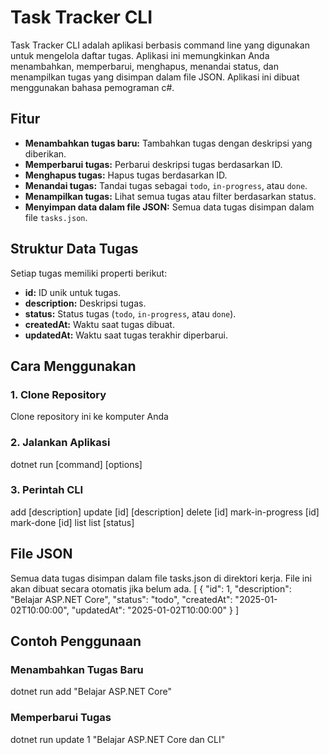# Task Tracker CLI

Task Tracker CLI adalah aplikasi berbasis command line yang digunakan untuk mengelola daftar tugas. Aplikasi ini memungkinkan Anda menambahkan, memperbarui, menghapus, menandai status, dan menampilkan tugas yang disimpan dalam file JSON.
Aplikasi ini dibuat menggunakan bahasa pemograman c#.
## Fitur

- **Menambahkan tugas baru:** Tambahkan tugas dengan deskripsi yang diberikan.
- **Memperbarui tugas:** Perbarui deskripsi tugas berdasarkan ID.
- **Menghapus tugas:** Hapus tugas berdasarkan ID.
- **Menandai tugas:** Tandai tugas sebagai `todo`, `in-progress`, atau `done`.
- **Menampilkan tugas:** Lihat semua tugas atau filter berdasarkan status.
- **Menyimpan data dalam file JSON:** Semua data tugas disimpan dalam file `tasks.json`.

## Struktur Data Tugas

Setiap tugas memiliki properti berikut:
- **id:** ID unik untuk tugas.
- **description:** Deskripsi tugas.
- **status:** Status tugas (`todo`, `in-progress`, atau `done`).
- **createdAt:** Waktu saat tugas dibuat.
- **updatedAt:** Waktu saat tugas terakhir diperbarui.

## Cara Menggunakan

### 1. Clone Repository
Clone repository ini ke komputer Anda


### 2. Jalankan Aplikasi
dotnet run [command] [options]

### 3. Perintah CLI
add [description]
update [id] [description]
delete [id]
mark-in-progress [id]
mark-done [id]
list
list [status]

## File JSON
Semua data tugas disimpan dalam file tasks.json di direktori kerja. File ini akan dibuat secara otomatis jika belum ada.
[
  {
    "id": 1,
    "description": "Belajar ASP.NET Core",
    "status": "todo",
    "createdAt": "2025-01-02T10:00:00",
    "updatedAt": "2025-01-02T10:00:00"
  }
]

## Contoh Penggunaan
### Menambahkan Tugas Baru
dotnet run add "Belajar ASP.NET Core"

### Memperbarui Tugas
dotnet run update 1 "Belajar ASP.NET Core dan CLI"


